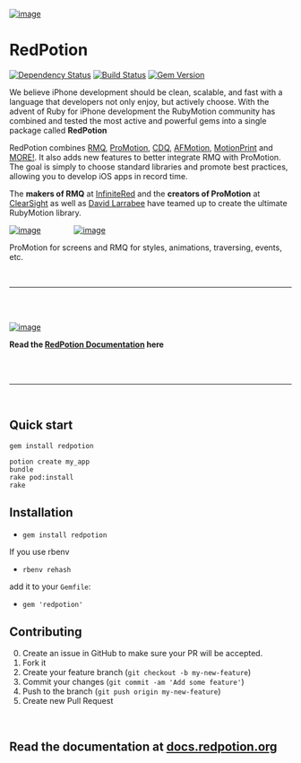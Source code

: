 [![image](http://ir_wp.s3.amazonaws.com/wp-content/uploads/sites/19/2015/04/RedPotion_logo_transparent.png)](http://docs.redpotion.org)

# RedPotion
[![Dependency Status](https://gemnasium.com/infinitered/redpotion.svg)](https://gemnasium.com/infinitered/redpotion)
[![Build Status](https://travis-ci.org/infinitered/redpotion.svg)](https://travis-ci.org/infinitered/redpotion)
[![Gem Version](https://badge.fury.io/rb/redpotion.png)](http://badge.fury.io/rb/redpotion)

We believe iPhone development should be clean, scalable, and fast with a language that developers not only enjoy, but actively choose.  With the advent of Ruby for iPhone development the RubyMotion community has combined and tested the most active and powerful gems into a single package called **RedPotion**

RedPotion combines [RMQ](http://rubymotionquery.com/), [ProMotion](https://github.com/clearsightstudio/ProMotion), [CDQ](https://github.com/infinitered/cdq), [AFMotion](https://github.com/clayallsopp/afmotion), [MotionPrint](https://github.com/OTGApps/motion_print) and [MORE!](#full-listing-of-gems-and-pods-for-redpotion). It also adds new features to better integrate RMQ with ProMotion.  The goal is simply to choose standard libraries and promote best practices, allowing you to develop iOS apps in record time.


The **makers of RMQ** at [InfiniteRed](http://infinitered.com/) and the **creators of ProMotion** at [ClearSight](https://clearsightstudio.com/) as well as [David Larrabee](https://twitter.com/Squidpunch) have teamed up to create the ultimate RubyMotion library.

[![image](https://ir_wp.s3.amazonaws.com/wp-content/uploads/sites/11/2013/08/InfiniteRed_logo_100h.png)](http://infinitered.com/) &nbsp; &nbsp; &nbsp; &nbsp; &nbsp; &nbsp; &nbsp; [![image](https://clearsightstudio.com/assets/images/clearsight-logos/color-logo@2x-458a9655.png)](https://clearsightstudio.com/)

ProMotion for screens and RMQ for styles, animations, traversing, events, etc.

<br />

----------

<br />
<br />

[![image](http://ir_wp.s3.amazonaws.com/wp-content/uploads/sites/19/2015/04/rp_docs.png)](http://docs.redpotion.org)

**Read the [RedPotion Documentation](http://docs.redpotion.org) here**

<br />
<br />

----------

<br />

## Quick start

```
gem install redpotion

potion create my_app
bundle
rake pod:install
rake
```

## Installation

- `gem install redpotion`

If you use rbenv

- `rbenv rehash`

add it to your `Gemfile`:

- `gem 'redpotion'`


## Contributing

0. Create an issue in GitHub to make sure your PR will be accepted.
1. Fork it
2. Create your feature branch (`git checkout -b my-new-feature`)
3. Commit your changes (`git commit -am 'Add some feature'`)
4. Push to the branch (`git push origin my-new-feature`)
5. Create new Pull Request


<br />

## Read the documentation at [docs.redpotion.org](http://docs.redpotion.org)

<br />
